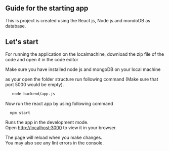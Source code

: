 
## Guide for the starting app 

This is project is created using the React js, Node js and mondoDB as database. 
## Let's start

For running the application on the localmachine, download the zip file of the code and open it in the code editor

Make sure you have installed node js and mongoDB on your local machine

as your open the folder structure run following command (Make sure that port 5000 would be empty).

```bash
   node backend/app.js
```

Now run the react app by using following command 

```bash
  npm start
```

Runs the app in the development mode.\
Open [http://localhost:3000](http://localhost:3000) to view it in your browser.

The page will reload when you make changes.\
You may also see any lint errors in the console.
